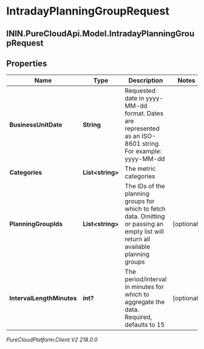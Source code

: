 # IntradayPlanningGroupRequest

## ININ.PureCloudApi.Model.IntradayPlanningGroupRequest

## Properties

|Name | Type | Description | Notes|
|------------ | ------------- | ------------- | -------------|
| **BusinessUnitDate** | **String** | Requested date in yyyy-MM-dd format. Dates are represented as an ISO-8601 string. For example: yyyy-MM-dd | |
| **Categories** | **List&lt;string&gt;** | The metric categories | |
| **PlanningGroupIds** | **List&lt;string&gt;** | The IDs of the planning groups for which to fetch data.  Omitting or passing an empty list will return all available planning groups | [optional] |
| **IntervalLengthMinutes** | **int?** | The period/interval in minutes for which to aggregate the data. Required, defaults to 15 | [optional] |



_PureCloudPlatform.Client.V2 218.0.0_
